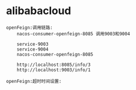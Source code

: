 # alibabacloud


```text
openFeign:调用链路: 
    nacos-consumer-openfeign-8085 调用9003和9004

    service-9003
    service-9004
    nacos-consumer-openfeign-8085
    
    http://localhost:8085/info/3
    http://localhost:9003/info/1

```

```text
openFeign:超时时间设置: 

```
